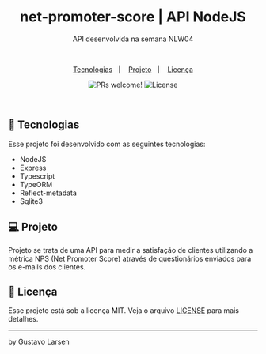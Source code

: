 <h1 align="center">
    net-promoter-score | API NodeJS
</h1>

<p align="center">API desenvolvida na semana NLW04</p>

<br/>

<p align="center">
<a href="#-tecnologias">Tecnologias</a>&nbsp;&nbsp;&nbsp;|&nbsp;&nbsp;&nbsp;
<a href="#-projeto">Projeto</a>&nbsp;&nbsp;&nbsp;|&nbsp;&nbsp;&nbsp;
<a href="#memo-licença">Licença</a>
</p>

<p align="center">
 <img src="https://img.shields.io/static/v1?label=PRs&message=welcome&color=49AA26&labelColor=000000" alt="PRs welcome!" />

  <img alt="License" src="https://img.shields.io/static/v1?label=license&message=MIT&color=49AA26&labelColor=000000">
</p>

<br>

## 🚀 Tecnologias

Esse projeto foi desenvolvido com as seguintes tecnologias:

- NodeJS
- Express
- Typescript
- TypeORM
- Reflect-metadata
- Sqlite3

## 💻 Projeto

Projeto se trata de uma API para medir a satisfação de clientes utilizando a métrica NPS (Net Promoter Score) através de questionários enviados para os e-mails dos clientes.

## :memo: Licença

Esse projeto está sob a licença MIT. Veja o arquivo [LICENSE](https://github.com/git/git-scm.com/blob/master/MIT-LICENSE.txt) para mais detalhes.

---

by Gustavo Larsen
